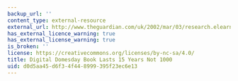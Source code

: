 ```yaml
---
backup_url: ''
content_type: external-resource
external_url: http://www.theguardian.com/uk/2002/mar/03/research.elearning
has_external_licence_warning: true
has_external_license_warning: true
is_broken: ''
license: https://creativecommons.org/licenses/by-nc-sa/4.0/
title: Digital Domesday Book Lasts 15 Years Not 1000
uid: d0d5aa45-d6f3-4f44-8999-395f23ec6e13
---
```


